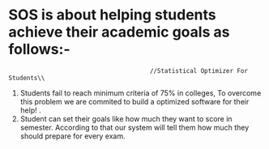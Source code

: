# SOS is about helping students achieve their academic goals as follows:-
                                           //Statistical Optimizer For Students\\
1. Students fail to reach minimum criteria of 75% in colleges, To overcome this problem we are commited to build a optimized software for their help! . 
2. Student can set their goals like how much they want to score in semester. According to that our system will tell them how much they should prepare for every exam.
